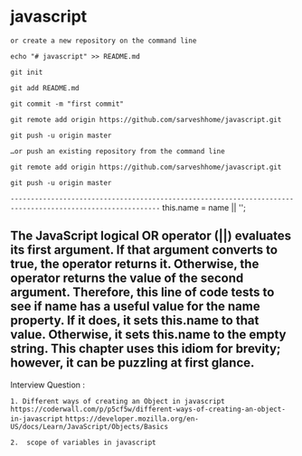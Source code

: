 # javascript


`or create a new repository on the command line`

`echo "# javascript" >> README.md`

`git init`

`git add README.md`

`git commit -m "first commit"`

`git remote add origin https://github.com/sarveshhome/javascript.git`

`git push -u origin master`

`…or push an existing repository from the command line`





`git remote add origin https://github.com/sarveshhome/javascript.git`

`git push -u origin master`

`-----------------------------------------------------------------------------------------------------------`
this.name = name || '';

The JavaScript logical OR operator (||) evaluates its first argument. If that argument converts to true, the operator returns it. Otherwise, the operator returns the value of the second argument. Therefore, this line of code tests to see if name has a useful value for the name property. If it does, it sets this.name to that value. Otherwise, it sets this.name to the empty string. This chapter uses this idiom for brevity; however, it can be puzzling at first glance.
-----------------------------------------------------------------------------------------------------------------

Interview Question :

`1. Different ways of creating an Object in javascript`
    `https://coderwall.com/p/p5cf5w/different-ways-of-creating-an-object-in-javascript`
    `https://developer.mozilla.org/en-US/docs/Learn/JavaScript/Objects/Basics`

`2.  scope of variables in javascript `

